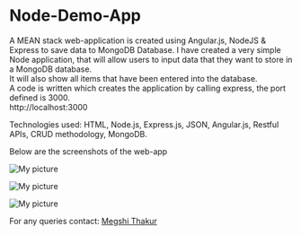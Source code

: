 # Node-Demo-App

A MEAN stack web-application is created using Angular.js, NodeJS & Express to save data to MongoDB Database. 
I have created a very simple Node application, that will allow users to input data that they want to store in a MongoDB database.<br /> 
It will also show all items that have been entered into the database.<br />
A code is written which creates the application by calling express, the port defined is 3000.<br />
http://localhost:3000

Technologies used: HTML, Node.js, Express.js, JSON, Angular.js, Restful APIs, CRUD methodology, MongoDB.

Below are the screenshots of the web-app

![My picture](https://github.com/megshithakur1/Node.js-Demo-App/blob/master/Screenshots/1.png)

![My picture](https://github.com/megshithakur1/Node.js-Demo-App/blob/master/Screenshots/2.png)

![My picture](https://github.com/megshithakur1/Node.js-Demo-App/blob/master/Screenshots/3.png)


For any queries contact: [Megshi Thakur](https://www.linkedin.com/in/megshithakur/) 
